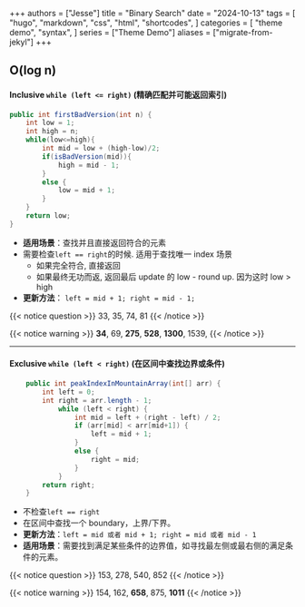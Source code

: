 +++
authors = ["Jesse"]
title = "Binary Search"
date = "2024-10-13"
tags = [
    "hugo",
    "markdown",
    "css",
    "html",
    "shortcodes",
]
categories = [
    "theme demo",
    "syntax",
]
series = ["Theme Demo"]
aliases = ["migrate-from-jekyl"]
+++

## O(log n)

#### Inclusive `while (left <= right)` (精确匹配并可能返回索引)

```java
public int firstBadVersion(int n) {
	int low = 1;
	int high = n;
	while(low<=high){
		int mid = low + (high-low)/2;
		if(isBadVersion(mid)){
			high = mid - 1;
		}
		else {
			low = mid + 1;
		}
	}
	return low;
}
```

- **适用场景**：查找并且直接返回符合的元素
- 需要检查`left == right`的时候. 适用于查找唯一 index 场景
  - 如果完全符合, 直接返回
  - 如果最终无功而返, 返回最后 update 的 low - round up. 因为这时 low > high
- **更新方法**： `left = mid + 1; right = mid - 1;`

{{< notice question >}}
33, 35, 74, 81
{{< /notice >}}

{{< notice warning >}}
**34**, 69, **275**, **528**, **1300**, 1539,
{{< /notice >}}

---

#### Exclusive `while (left < right)` (在区间中查找边界或条件)

```java
	public int peakIndexInMountainArray(int[] arr) {
		int left = 0;
		int right = arr.length - 1;
			while (left < right) {
				int mid = left + (right - left) / 2;
				if (arr[mid] < arr[mid+1]) {
					left = mid + 1;
				}
				else {
					right = mid;
				}
			}
		return right;
	}
```

- 不检查`left == right`
- 在区间中查找一个 boundary，上界/下界。
- **更新方法**：`left = mid 或者 mid + 1; right = mid 或者 mid - 1`
- **适用场景**：需要找到满足某些条件的边界值，如寻找最左侧或最右侧的满足条件的元素。

{{< notice question >}}
153, 278, 540, 852
{{< /notice >}}

{{< notice warning >}}
154, 162, **658**, 875, **1011**
{{< /notice >}}
